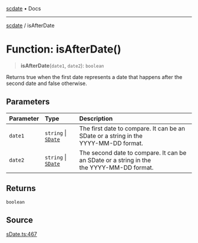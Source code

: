 [scdate](../README.md) • Docs

---

[scdate](../README.md) / isAfterDate

# Function: isAfterDate()

> **isAfterDate**(`date1`, `date2`): `boolean`

Returns true when the first date represents a date that happens after the
second date and false otherwise.

## Parameters

| Parameter | Type                                       | Description                                                                                   |
| :-------- | :----------------------------------------- | :-------------------------------------------------------------------------------------------- |
| `date1`   | `string` \| [`SDate`](../classes/SDate.md) | The first date to compare. It can be an SDate or a string in the<br />YYYY-MM-DD format.      |
| `date2`   | `string` \| [`SDate`](../classes/SDate.md) | The second date to compare. It can be an SDate or a string in the<br />the YYYY-MM-DD format. |

## Returns

`boolean`

## Source

[sDate.ts:467](https://github.com/ericvera/scdate/blob/main/src/sDate.ts#L467)
